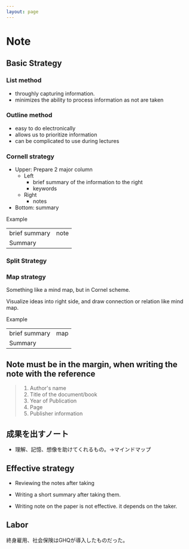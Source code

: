 ```yaml
---
layout: page
---
```


# Note

## Basic Strategy

### List method

* throughly capturing information.
* minimizes the ability to process information as not are taken

### Outline method

* easy to do electronically
* allows us to prioritize information
* can be complicated to use during lectures

### Cornell strategy

* Upper: Prepare 2 major column
    * Left
        * brief summary of the information to the right
        * keywords
    * Right
        * notes
* Bottom: summary

<feature>
  <figcaption>Example</figcaption>
  <table>
    <tbody>
      <tr>
        <td>brief summary</td>
        <td>note</td>
      </tr>
      <tr>
        <td colspan="2">
          Summary
        </td>
      </tr>
    </tbody>
  </table>
</feature>

### Split Strategy

### Map strategy

Something like a mind map, but in Cornel scheme.

Visualize ideas into right side, and draw connection or relation like mind map.

<feature>
  <figcaption>Example</figcaption>
  <table>
    <tbody>
      <tr>
        <td>brief summary</td>
        <td>map</td>
      </tr>
      <tr>
        <td colspan="2">
          Summary
        </td>
      </tr>
    </tbody>
  </table>
</feature>



## Note must be in the margin, when writing the note with the reference


> 1. Author's name
> 2. Title of the document/book
> 3. Year of Publication
> 4. Page
> 5. Publisher information

## 成果を出すノート

* 理解、記憶、想像を助けてくれるもの。->マインドマップ

## Effective strategy

* Reviewing the notes after taking
* Writing a short summary after taking them.

* Writing note on the paper is not effective. it depends on the taker.

## Labor

終身雇用、社会保険はGHQが導入したものだった。

